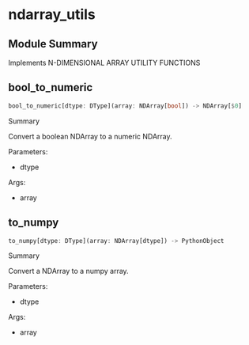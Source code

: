 



# ndarray_utils

##  Module Summary
  
Implements N-DIMENSIONAL ARRAY UTILITY FUNCTIONS
## bool_to_numeric


```rust
bool_to_numeric[dtype: DType](array: NDArray[bool]) -> NDArray[$0]
```  
Summary  
  
Convert a boolean NDArray to a numeric NDArray.  
  
Parameters:  

- dtype
  
Args:  

- array

## to_numpy


```rust
to_numpy[dtype: DType](array: NDArray[dtype]) -> PythonObject
```  
Summary  
  
Convert a NDArray to a numpy array.  
  
Parameters:  

- dtype
  
Args:  

- array

